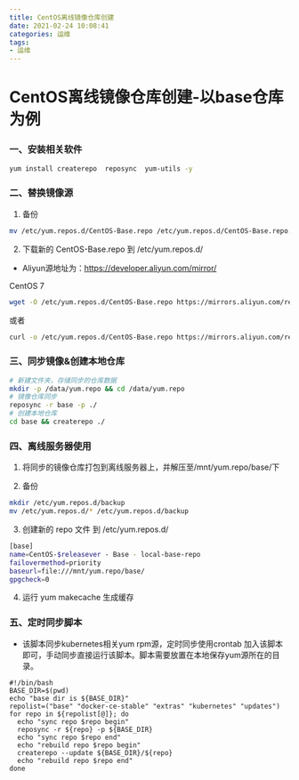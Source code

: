 ```yaml
---
title: CentOS离线镜像仓库创建
date: 2021-02-24 10:08:41
categories: 运维
tags:
- 运维
---
```


# CentOS离线镜像仓库创建-以base仓库为例

### 一、安装相关软件

```sh
yum install createrepo  reposync  yum-utils -y
```

### 二、替换镜像源

1. 备份

```sh
mv /etc/yum.repos.d/CentOS-Base.repo /etc/yum.repos.d/CentOS-Base.repo.backup
```

2. 下载新的 CentOS-Base.repo 到 /etc/yum.repos.d/

- Aliyun源地址为：https://developer.aliyun.com/mirror/

CentOS 7

```sh
wget -O /etc/yum.repos.d/CentOS-Base.repo https://mirrors.aliyun.com/repo/Centos-7.repo
```

或者

```sh
curl -o /etc/yum.repos.d/CentOS-Base.repo https://mirrors.aliyun.com/repo/Centos-7.repo
```

### 三、同步镜像&创建本地仓库

```sh
# 新建文件夹，存储同步的仓库数据
mkdir -p /data/yum.repo && cd /data/yum.repo
# 镜像仓库同步
reposync -r base -p ./
# 创建本地仓库
cd base && createrepo ./
```

### 四、离线服务器使用

1. 将同步的镜像仓库打包到离线服务器上，并解压至/mnt/yum.repo/base/下

2. 备份

```sh
mkdir /etc/yum.repos.d/backup
mv /etc/yum.repos.d/* /etc/yum.repos.d/backup
```

3. 创建新的 repo 文件 到 /etc/yum.repos.d/

```sh
[base]
name=CentOS-$releasever - Base - local-base-repo
failovermethod=priority
baseurl=file:///mnt/yum.repo/base/
gpgcheck=0
```
4. 运行 yum makecache 生成缓存

### 五、定时同步脚本

- 该脚本同步kubernetes相关yum rpm源，定时同步使用crontab 加入该脚本即可，手动同步直接运行该脚本。脚本需要放置在本地保存yum源所在的目录。

```shell
#!/bin/bash
BASE_DIR=$(pwd)
echo "base dir is ${BASE_DIR}"
repolist=("base" "docker-ce-stable" "extras" "kubernetes" "updates")
for repo in ${repolist[@]}; do
  echo "sync repo $repo begin"
  reposync -r ${repo} -p ${BASE_DIR}
  echo "sync repo $repo end"
  echo "rebuild repo $repo begin"
  createrepo --update ${BASE_DIR}/${repo}
  echo "rebuild repo $repo end"
done
```